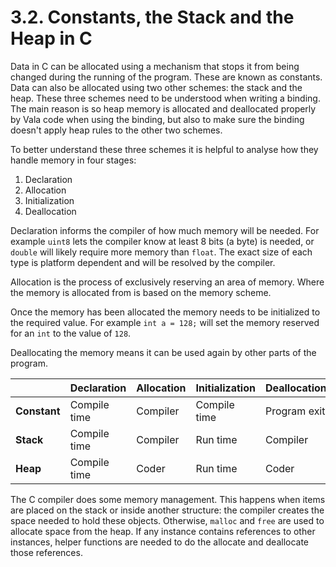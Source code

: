 # 3.2. Constants, the Stack and the Heap in C

Data in C can be allocated using a mechanism that stops it from being
changed during the running of the program. These are known as constants.
Data can also be allocated using two other schemes: the stack and the
heap. These three schemes need to be understood when writing a binding.
The main reason is so heap memory is allocated and deallocated properly
by Vala code when using the binding, but also to make sure the binding
doesn't apply heap rules to the other two schemes.

To better understand these three schemes it is helpful to analyse how
they handle memory in four stages:

1.  Declaration
2.  Allocation
3.  Initialization
4.  Deallocation

Declaration informs the compiler of how much memory will be needed. For
example `uint8` lets the compiler know at least 8 bits (a byte) is
needed, or `double` will likely require more memory than `float`. The
exact size of each type is platform dependent and will be resolved by
the compiler.

Allocation is the process of exclusively reserving an area of memory.
Where the memory is allocated from is based on the memory scheme.

Once the memory has been allocated the memory needs to be initialized to
the required value. For example `int a = 128;` will set the memory
reserved for an `int` to the value of `128`.

Deallocating the memory means it can be used again by other parts of the
program.

|              | Declaration  | Allocation | Initialization | Deallocation |
|--------------|--------------|------------|----------------|--------------|
| **Constant** | Compile time | Compiler   | Compile time   | Program exit |
| **Stack**    | Compile time | Compiler   | Run time       | Compiler     |
| **Heap**     | Compile time | Coder      | Run time       | Coder        |

The C compiler does some memory management. This happens when items are
placed on the stack or inside another structure: the compiler creates
the space needed to hold these objects. Otherwise, `malloc` and `free`
are used to allocate space from the heap. If any instance contains
references to other instances, helper functions are needed to do the
allocate and deallocate those references.

